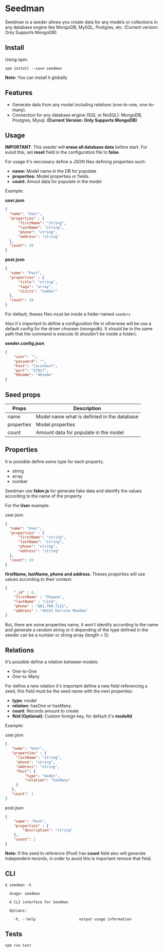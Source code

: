 <h1>Seedman</h1>

Seedman is a seeder allows you create data for any models or collections in any database engine like MongoDB, MySQL, Postgres, etc. (Current version: Only Supports MongoDB).

## Install

Using npm:
```
npm install --save seedman
```

**Note:** You can install it globally

## Features

- Generate data from any model including relations (one-to-one, one-to-many).
- Connection for any database engine (SQL or NoSQL): MongoDB, Postgres, Mysql. **(Current Version: Only Supports MongoDB)**

## Usage 

**IMPORTANT**: This seeder will **erase all database data** before start. For avoid this, set **reset** field in the configuration file to **false**.

For usage it's neccesary define a JSON files defining properties such:
   
- **name:** Model name in the DB for populate
- **properties:** Model properties or fields.
- **count:** Amout data for populate in the model

Example:

**user.json**
```json
{
  "name": "User",
  "properties" : {
      "firstName": "string",
      "lastName": "string",
      "phone": "string",
      "address": "string"
  },
  "count": 20
}
```

**post.json**
```json
{
  "name": "Post",
  "properties" : {
      "title": "string",
      "tags": "array",
      "visits": "number"
  },
  "count": 20
}
```

For default, theses files must be inside a folder named `seeders`

Also it's important to define a configuration file in otherwise will be use a default config for the driver choosen (mongodb). It should be in the same path that the command is execute (It shouldn't be inside a folder).

**seeder.config.json**
```json
{
    "user": "",
    "password": "",
    "host": "localhost",
    "port": "27017",
    "dbname": "dbname"
}
```

## Seed props

| Props       | Description                                  | 
| ----------- | -------------------------------------------- | 
| name        | Model name what is definied in the database  | 
| properties  | Model properties                             | 
| count       | Amount data for populate in the model         |

## Properties

It is possible define some type for each property. 

- string
- array
- number

Seedman use **faker.js** for generate fake data and identify the values according to the name of the property. 

For the **User** example:

user.json
```json
{
  "name": "User",
  "properties" : {
      "firstName": "string",
      "lastName": "string",
      "phone": "string",
      "address": "string"
  },
  "count": 20
}
```

**firstName, lastName, phone and address**. Theses properties will use values according to their context:

```json
{
    "_id" : 0,
    "firstName" : "Shawna",
    "lastName" : "Lind",
    "phone" : "861.700.7122",
    "address" : "46153 Earline Meadow"
}
```

But, there are some properties name, it won't identify according to the name and generate a random string or it depending of the type defined in the seeder can be a number or string array (length = 5).

## Relations

It's possible define a relation between models:

- One-to-One
- One-to-Many

For define a new relation it's important define a new field referencing a seed, this field must be the seed name with the next properties:

- **type**: model
- **relation**: hasOne or hasMany.
- **count**: Records amount to create
- **fkId (Optional)**: Custom foreign key, for default it's **modelId**

Example:

user.json

```json
{
   "name": "User",
   "properties" : {
     "lastName": "string",
     "phone": "string",
     "address": "string",
     "Post": {
         "type": "model",
         "relation": "hasMany"
     }
   },
   "count": 1
}
```

post.json

```json
{
    "name": "Post",
    "properties" : {
        "description": "string"
    },
    "count": 1
}
```

**Note:** If the seed to reference (Post) has **count** field also will generate independent records, in order to avoid this is important remove that field.


## CLI

```
$ seedman -h
 
  Usage: seedman 
 
  A CLI interface for Seedman
 
  Options:
 
    -h, --help                    output usage information
```

## Tests

```
npm run test
```




